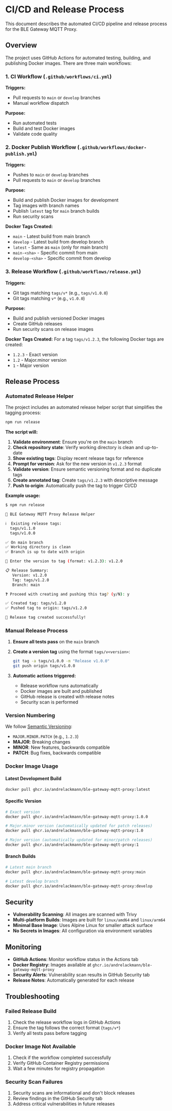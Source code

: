 # CI/CD and Release Process

This document describes the automated CI/CD pipeline and release process for the BLE Gateway MQTT Proxy.

## Overview

The project uses GitHub Actions for automated testing, building, and publishing Docker images. There are three main workflows:

### 1. CI Workflow (`.github/workflows/ci.yml`)

**Triggers:**
- Pull requests to `main` or `develop` branches
- Manual workflow dispatch

**Purpose:**
- Run automated tests
- Build and test Docker images
- Validate code quality

### 2. Docker Publish Workflow (`.github/workflows/docker-publish.yml`)

**Triggers:**
- Pushes to `main` or `develop` branches
- Pull requests to `main` or `develop` branches

**Purpose:**
- Build and publish Docker images for development
- Tag images with branch names
- Publish `latest` tag for `main` branch builds
- Run security scans

**Docker Tags Created:**
- `main` - Latest build from main branch
- `develop` - Latest build from develop branch  
- `latest` - Same as `main` (only for main branch)
- `main-<sha>` - Specific commit from main
- `develop-<sha>` - Specific commit from develop

### 3. Release Workflow (`.github/workflows/release.yml`)

**Triggers:**
- Git tags matching `tags/v*` (e.g., `tags/v1.0.0`)
- Git tags matching `v*` (e.g., `v1.0.0`)

**Purpose:**
- Build and publish versioned Docker images
- Create GitHub releases
- Run security scans on release images

**Docker Tags Created:**
For a tag `tags/v1.2.3`, the following Docker tags are created:
- `1.2.3` - Exact version
- `1.2` - Major.minor version  
- `1` - Major version

## Release Process

### Automated Release Helper

The project includes an automated release helper script that simplifies the tagging process:

```bash
npm run release
```

**The script will:**
1. **Validate environment**: Ensure you're on the `main` branch
2. **Check repository state**: Verify working directory is clean and up-to-date
3. **Show existing tags**: Display recent release tags for reference
4. **Prompt for version**: Ask for the new version in `v1.2.3` format
5. **Validate version**: Ensure semantic versioning format and no duplicate tags
6. **Create annotated tag**: Create `tags/v1.2.3` with descriptive message
7. **Push to origin**: Automatically push the tag to trigger CI/CD

**Example usage:**
```bash
$ npm run release

🚀 BLE Gateway MQTT Proxy Release Helper

ℹ️  Existing release tags:
  tags/v1.1.0
  tags/v1.0.0

✅ On main branch
✅ Working directory is clean  
✅ Branch is up to date with origin

📝 Enter the version to tag (format: v1.2.3): v1.2.0

📋 Release Summary:
   Version: v1.2.0
   Tag: tags/v1.2.0
   Branch: main

❓ Proceed with creating and pushing this tag? (y/N): y

✅ Created tag: tags/v1.2.0
✅ Pushed tag to origin: tags/v1.2.0

🎉 Release tag created successfully!
```

### Manual Release Process

1. **Ensure all tests pass** on the `main` branch
2. **Create a version tag** using the format `tags/v<version>`:
   ```bash
   git tag -a tags/v1.0.0 -m "Release v1.0.0"
   git push origin tags/v1.0.0
   ```

3. **Automatic actions triggered:**
   - Release workflow runs automatically
   - Docker images are built and published
   - GitHub release is created with release notes
   - Security scan is performed

### Version Numbering

We follow [Semantic Versioning](https://semver.org/):
- `MAJOR.MINOR.PATCH` (e.g., `1.2.3`)
- **MAJOR**: Breaking changes
- **MINOR**: New features, backwards compatible
- **PATCH**: Bug fixes, backwards compatible

### Docker Image Usage

#### Latest Development Build
```bash
docker pull ghcr.io/andrelackmann/ble-gateway-mqtt-proxy:latest
```

#### Specific Version
```bash
# Exact version
docker pull ghcr.io/andrelackmann/ble-gateway-mqtt-proxy:1.0.0

# Major.minor version (automatically updated for patch releases)
docker pull ghcr.io/andrelackmann/ble-gateway-mqtt-proxy:1.0

# Major version (automatically updated for minor/patch releases)
docker pull ghcr.io/andrelackmann/ble-gateway-mqtt-proxy:1
```

#### Branch Builds
```bash
# Latest main branch
docker pull ghcr.io/andrelackmann/ble-gateway-mqtt-proxy:main

# Latest develop branch  
docker pull ghcr.io/andrelackmann/ble-gateway-mqtt-proxy:develop
```

## Security

- **Vulnerability Scanning**: All images are scanned with Trivy
- **Multi-platform Builds**: Images are built for `linux/amd64` and `linux/arm64`
- **Minimal Base Image**: Uses Alpine Linux for smaller attack surface
- **No Secrets in Images**: All configuration via environment variables

## Monitoring

- **GitHub Actions**: Monitor workflow status in the Actions tab
- **Docker Registry**: Images available at `ghcr.io/andrelackmann/ble-gateway-mqtt-proxy`
- **Security Alerts**: Vulnerability scan results in GitHub Security tab
- **Release Notes**: Automatically generated for each release

## Troubleshooting

### Failed Release Build
1. Check the release workflow logs in GitHub Actions
2. Ensure the tag follows the correct format (`tags/v*`)
3. Verify all tests pass before tagging

### Docker Image Not Available
1. Check if the workflow completed successfully
2. Verify GitHub Container Registry permissions
3. Wait a few minutes for registry propagation

### Security Scan Failures
1. Security scans are informational and don't block releases
2. Review findings in the GitHub Security tab
3. Address critical vulnerabilities in future releases
